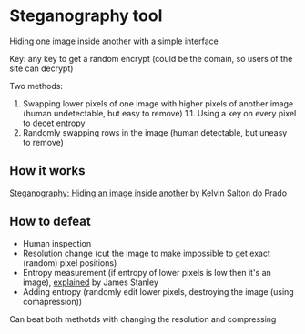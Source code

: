 # Steganography tool
Hiding one image inside another with a simple interface 

Key: any key to get a random encrypt (could be the domain, so users of the site can decrypt)

Two methods:

 1. Swapping lower pixels of one image with higher pixels of another image (human undetectable, but easy to remove)
    1.1. Using a key on every pixel to decet entropy
 2. Randomly swapping rows in the image (human detectable, but uneasy to remove)

## How it works
[Steganography: Hiding an image inside another](https://towardsdatascience.com/steganography-hiding-an-image-inside-another-77ca66b2acb1) by Kelvin Salton do Prado

## How to defeat

- Human inspection
- Resolution change (cut the image to make impossible to get exact (random) pixel positions)
- Entropy measurement (if entropy of lower pixels is low then it's an image), [explained](https://incoherency.co.uk/blog/stories/image-steganography.html) by James Stanley
- Adding entropy (randomly edit lower pixels, destroying the image (using comapression))

Can beat both methotds with changing the resolution and compressing
